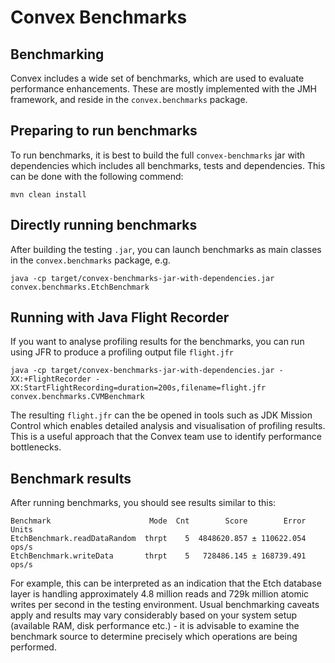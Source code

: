 # Convex Benchmarks

## Benchmarking

Convex includes a wide set of benchmarks, which are used to evaluate performance enhancements. These are mostly implemented with the JMH framework, and reside in the `convex.benchmarks` package.

## Preparing to run benchmarks

To run benchmarks, it is best to build the full `convex-benchmarks` jar with dependencies which includes all benchmarks, tests and dependencies. This can be done with the following commend:

`mvn clean install`

## Directly running benchmarks

After building the testing `.jar`, you can launch benchmarks as main classes in the `convex.benchmarks` package, e.g.

```
java -cp target/convex-benchmarks-jar-with-dependencies.jar convex.benchmarks.EtchBenchmark
```

## Running with Java Flight Recorder

If you want to analyse profiling results for the benchmarks, you can run using JFR to produce a profiling output file `flight.jfr`

```
java -cp target/convex-benchmarks-jar-with-dependencies.jar -XX:+FlightRecorder -XX:StartFlightRecording=duration=200s,filename=flight.jfr convex.benchmarks.CVMBenchmark
```

The resulting `flight.jfr` can the be opened in tools such as JDK Mission Control which enables detailed analysis and visualisation of profiling results. This is a useful approach that the Convex team use to identify performance bottlenecks.

## Benchmark results

After running benchmarks, you should see results similar to this:

```
Benchmark                      Mode  Cnt        Score        Error  Units
EtchBenchmark.readDataRandom  thrpt    5  4848620.857 ± 110622.054  ops/s
EtchBenchmark.writeData       thrpt    5   728486.145 ± 168739.491  ops/s
```

For example, this can be interpreted as an indication that the Etch database layer is handling approximately 4.8 million reads and 729k million atomic writes per second in the testing environment. Usual benchmarking caveats apply and results may vary considerably based on your system setup (available RAM, disk performance etc.) - it is advisable to examine the benchmark source to determine precisely which operations are being performed.
